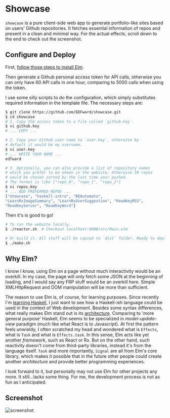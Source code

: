 # Showcase

`showcase` is a pure client-side web app to generate portfolio-like sites
based on users' Github repositories. It fetches essential information of repos and present in a clean and minimal way. For the actual effects, scroll down to the end to check out the screenshot.

## Configure and Deploy

First, [follow those steps to install Elm](http://elm-lang.org/install).

Then generate a Github personal access token for API calls, otherwise you can only have 60 API calls in one hour, comparing to 5000 calls when using the token.

I use some silly scripts to do the configuration, which simply substitutes required information in the template file. The necessary steps are:

```bash
$ git clone https://github.com/EDFward/showcase.git
$ cd showcase
# 1. Copy the access token to a file called `github.key`.
$ vi github.key
# ... COPY ...

# 2. Copy your Github user name to `user.key`, otherwise by
# default it would be my username.
$ vi user.key
# ... WRITE YOUR NAME ...
edfward

# 3. Optionally, you can also provide a list of repository names
# which you prefer to be shown in the website. Otherwise 10 repos
# would be chosen sorted by the last time your pushed.
# The format is like ["repo_0", "repo_1", "repo_2"]
$ vi repos.key
# ... ADD PREFERRED REPOS ...
["showcase", "haskell-intro", "REAutomata",
"LearnRxImageSummary", "LearnRxUserSuggestion", "ReadKeyRSS",
"ReadKeyServer", "ReadKeyWord"]
```

Then it's is good to go!

```bash
# To run the website locally.
$ ./reactor.sh  # Checkout localhost:8000/src/Main.elm

# Or build it. All stuff will be copied to `dist` folder. Ready to deploy!
$ ./make.sh
```

## Why Elm?

I know I know, using Elm on a page without much interactivity would be an overkill. In my case, the page will only fetch some JSON at the beginning of loading, and I would say any FRP stuff would be an overkill here. Simple XMLHttpRequest and DOM manipulation will be more than sufficient.

The reason to use Elm is, of course, for learning purposes. Since recently I'm [learning Haskell](https://github.com/EDFward/haskell-intro), I just want to see how a Haskell-ish language could be used in the context of Web development. Besides some syntax differences, what really makes Elm stand out is its [architecture](https://github.com/evancz/elm-architecture-tutorial). Comparing to 'more general purpose' Haskell, Elm seems to be specialized in *model-update-view* paradigm (much like what React is to Javascript). At first the pattern feels unwieldy, I often scratched my head and wondered what is `Effects`, what is `Task` and what is `Effects.task`. In this sense, Elm acts like yet another *framework*, such as React or Rx. But on the other hand, such reactivity doesn't come from third-party libraries, instead it's from the language itself. `Task` and more importantly, `Signal` are all from Elm's core library, which makes it possible that in the future other people could create another *architecture* and provide better programming experiences. 

I look forward to it, but personally may not use Elm for other projects any more. It still...lacks some thing. For me, the development process is not as fun as I anticipated.

## Screenshot

![screenshot](http://i.imgur.com/NdISIz6.png)
